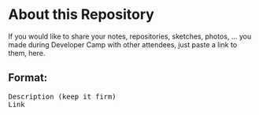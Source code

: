 # About this Repository

If you would like to share your notes, repositories, sketches, photos, ... you made during Developer Camp
with other attendees, just paste a link to them, here.


## Format:

<pre>Description (keep it firm)
Link</pre>
